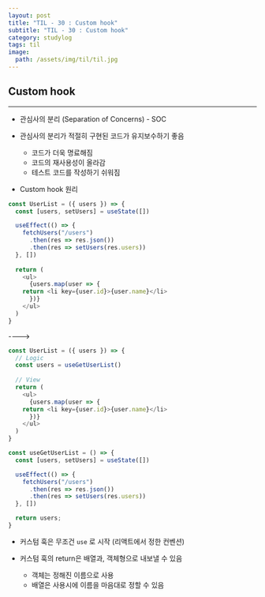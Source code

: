 ```yaml
---
layout: post
title: "TIL - 30 : Custom hook"
subtitle: "TIL - 30 : Custom hook"
category: studylog
tags: til
image:
  path: /assets/img/til/til.jpg
---
```


<!-- more -->
## Custom hook  
---  

* 관심사의 분리 (Separation of Concerns) - SOC  

* 관심사의 분리가 적절히 구현된 코드가 유지보수하기 좋음  
  * 코드가 더욱 명료해짐  
  * 코드의 재사용성이 올라감  
  * 테스트 코드를 작성하기 쉬워짐  

* Custom hook 원리  
```js
const UserList = ({ users }) => {
  const [users, setUsers] = useState([])

  useEffect(() => {
    fetchUsers("/users")
      .then(res => res.json())
      .then(res => setUsers(res.users))
  }, [])
	
  return (
    <ul>
      {users.map(user => {
	return <li key={user.id}>{user.name}</li>
      })}
    </ul>
  )
}
```
---->

```js
const UserList = ({ users }) => {
  // Logic
  const users = useGetUserList()
	
  // View
  return (
    <ul>
      {users.map(user => {
	return <li key={user.id}>{user.name}</li>
      })}
    </ul>
  )
}
```

```js
const useGetUserList = () => {
  const [users, setUsers] = useState([])

  useEffect(() => {
    fetchUsers("/users")
      .then(res => res.json())
      .then(res => setUsers(res.users))
  }, [])

  return users;
}
```

* 커스텀 훅은 무조건 `use` 로 시작 (리액트에서 정한 컨벤션)  

* 커스텀 훅의 return은 배열과, 객체형으로 내보낼 수 있음  
  * 객체는 정해진 이름으로 사용  
  * 배열은 사용시에 이름을 마음대로 정할 수 있음  
